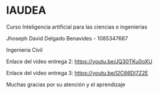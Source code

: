# IAUDEA
Curso Inteligencia artificial para las ciencias e ingenierias

Jhoseph David Delgado Benavides - 1085347687

Ingenieria Civil

Enlace del video entrega 2: https://youtu.be/JQ30TKu0oXU

Enlace del video entrega 3: https://youtu.be/l2C66DI7Z2E

Muchas gracias por su atención y el aprendizaje
